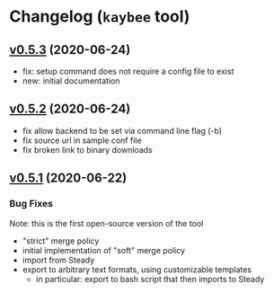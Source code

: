 # Changelog (`kaybee` tool)

<a name="v0.5.3"></a>
## [v0.5.3](https://github.com/SAP/project-kb/compare/v0.5.2...v0.5.3) (2020-06-24)

* fix: setup command does not require a config file to exist
* new: initial documentation

<a name="v0.5.2"></a>
## [v0.5.2](https://github.com/SAP/project-kb/compare/v0.5.1...v0.5.2) (2020-06-24)

* fix allow backend to be set via command line flag (-b)
* fix source url in sample conf file
* fix broken link to binary downloads

<a name="v0.5.1"></a>
## [v0.5.1](https://github.com/SAP/project-kb/compare/2019-05-10...v0.5.1) (2020-06-22)

### Bug Fixes
Note: this is the first open-source version of the tool

- "strict" merge policy
- initial implementation of "soft" merge policy
- import from Steady
- export to arbitrary text formats, using customizable templates
    - in particular: export to bash script that then imports to Steady
